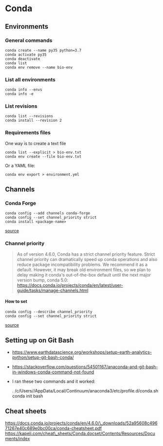 # Conda

## Environments

### General commands

    conda create --name py35 python=3.7
    conda activate py35
    conda deactivate
    conda list
    conda env remove --name bio-env

### List all environments

    conda info --envs
    conda info -e

### List revisions

    conda list --revisions
    conda install --revision 2

### Requirements files

One way is to create a text file

    conda list --explicit > bio-env.txt
    conda env create --file bio-env.txt 

Or a YAML file:

    conda env export > environment.yml

## Channels

### Conda Forge

    conda config --add channels conda-forge 
    conda config --set channel_priority strict 
    conda install <package-name>

[source](https://conda-forge.org/#about)

### Channel priority

> As of version 4.6.0, Conda has a strict channel priority feature. Strict channel priority can dramatically speed up conda operations and also reduce package incompatibility problems. We recommend it as a default. However, it may break old environment files, so we plan to delay making it conda's out-of-the-box default until the next major version bump, conda 5.0: https://docs.conda.io/projects/conda/en/latest/user-guide/tasks/manage-channels.html

#### How to set

    conda config --describe channel_priority
    conda config --set channel_priority strict

[source](https://conda-forge.org/docs/user/tipsandtricks.html)

## Setting up on Git Bash

-   https://www.earthdatascience.org/workshops/setup-earth-analytics-python/setup-git-bash-conda/
-   https://stackoverflow.com/questions/54501167/anaconda-and-git-bash-in-windows-conda-command-not-found
-   I ran these two commands and it worked:

    . /c/Users/<username>/AppData/Local/Continuum/anaconda3/etc/profile.d/conda.sh
    conda init bash

## Cheat sheets

https://docs.conda.io/projects/conda/en/4.6.0/\_downloads/52a95608c49671267e40c689e0bc00ca/conda-cheatsheet.pdf
https://kapeli.com/cheat\_sheets/Conda.docset/Contents/Resources/Documents/index

